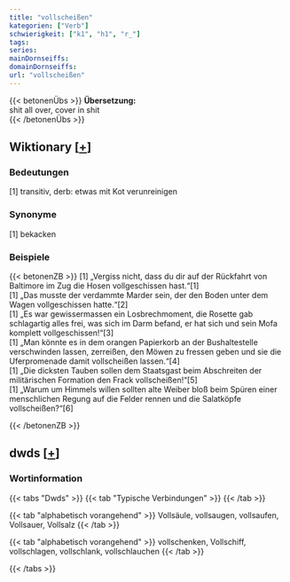 ```yaml
---
title: "vollscheißen"
kategorien: ["Verb"]
schwierigkeit: ["k1", "h1", "r_"]
tags:
series:
mainDornseiffs:
domainDornseiffs:
url: "vollscheißen"
---
```


{{< betonenÜbs >}}
**Übersetzung:**  
shit all over, cover in shit  
{{< /betonenÜbs >}}

## Wiktionary [[+](https://de.wiktionary.org/wiki/vollscheißen)]

### Bedeutungen
[1] transitiv, derb: etwas mit Kot verunreinigen  

### Synonyme
[1] bekacken  

### Beispiele
{{< betonenZB >}}
[1] „Vergiss nicht, dass du dir auf der Rückfahrt von Baltimore im Zug die Hosen vollgeschissen hast.“[1]  
[1] „Das musste der verdammte Marder sein, der den Boden unter dem Wagen vollgeschissen hatte.“[2]  
[1] „Es war gewissermassen ein Losbrechmoment, die Rosette gab schlagartig alles frei, was sich im Darm befand, er hat sich und sein Mofa komplett vollgeschissen!“[3]  
[1] „Man könnte es in dem orangen Papierkorb an der Bushaltestelle verschwinden lassen, zerreißen, den Möwen zu fressen geben und sie die Uferpromenade damit vollscheißen lassen.“[4]  
[1] „Die dicksten Tauben sollen dem Staatsgast beim Abschreiten der militärischen Formation den Frack vollscheißen!“[5]  
[1] „Warum um Himmels willen sollten alte Weiber bloß beim Spüren einer menschlichen Regung auf die Felder rennen und die Salatköpfe vollscheißen?“[6]  

{{< /betonenZB >}}


## dwds [[+](https://www.dwds.de/wb/vollscheißen)]

### Wortinformation
{{< tabs "Dwds" >}}
{{< tab "Typische Verbindungen" >}}
{{< /tab >}}

{{< tab "alphabetisch vorangehend" >}}
Vollsäule, vollsaugen, vollsaufen, Vollsauer, Vollsalz
{{< /tab >}}

{{< tab "alphabetisch vorangehend" >}}
vollschenken, Vollschiff, vollschlagen, vollschlank, vollschlauchen
{{< /tab >}}

{{< /tabs >}}

